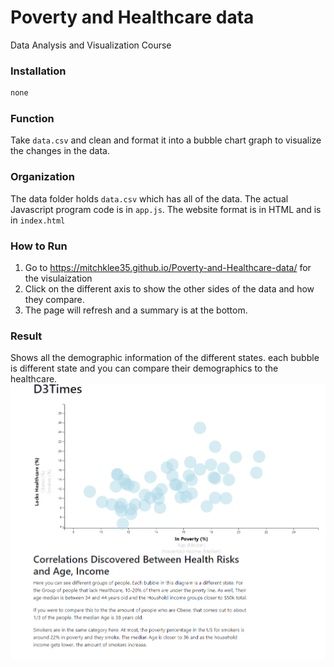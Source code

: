 # Poverty and Healthcare data

Data Analysis and Visualization Course

### Installation

```bash
none
```

### Function
Take ```data.csv``` and clean and format it into a bubble chart graph to visualize the changes in the data. 

### Organization
The data folder holds ```data.csv``` which has all of the data. The actual Javascript program code is in ```app.js```. The website format is in HTML and is in ```index.html```

### How to Run
1. Go to https://mitchklee35.github.io/Poverty-and-Healthcare-data/ for the visulaization
2. Click on the different axis to show the other sides of the data and how they compare. 
3. The page will refresh and a summary is at the bottom. 

### Result
Shows all the demographic information of the different states. each bubble is different state and you can compare their demographics to the healthcare. <br/>
![info](https://github.com/mitchklee35/16_D3_data_journalism/blob/master/assets/images/Healthcare_vs_poverty.PNG)<br/>
